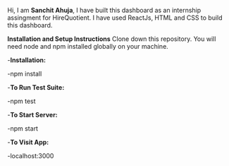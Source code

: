 Hi, I am **Sanchit Ahuja**, I have built this dashboard as an internship assingment for HireQuotient.
I have used ReactJs, HTML and CSS to build this dashboard.

**Installation and Setup Instructions**
Clone down this repository. You will need node and npm installed globally on your machine.

-**Installation:**

  -npm install

-**To Run Test Suite:**

  -npm test

-**To Start Server:**

  -npm start

-**To Visit App:**

  -localhost:3000

